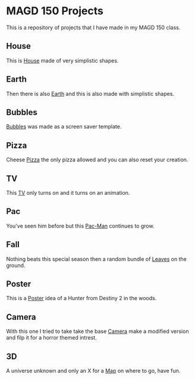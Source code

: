 # MAGD 150 Projects

This is a repository of projects that I have made in my MAGD 150 class.

## House
This is [House](https://github.com/ScootWerner/MAGD-150-Projects/tree/gh-pages/f21magd150lab01_werner) made of very simplistic shapes.

## Earth
Then there is also [Earth](https://github.com/ScootWerner/MAGD-150-Projects/tree/gh-pages/f21magd150lab02_Werners) and this is also made with simplistic shapes.

## Bubbles
[Bubbles](https://github.com/ScootWerner/MAGD-150-Projects/tree/gh-pages/f21magd150lab03_Werners) was made as a screen saver template.

## Pizza
Cheese [Pizza](https://github.com/ScootWerner/MAGD-150-Projects/tree/gh-pages/f21magd150lab04_Werner) the only pizza allowed and you can also reset your creation.

## TV
This [TV](https://github.com/ScootWerner/MAGD-150-Projects/tree/gh-pages/f21magd150lab05_Werner) only turns on and it turns on an animation.

## Pac
You've seen him before but this [Pac-Man](https://github.com/ScootWerner/MAGD-150-Projects/tree/gh-pages/f21magd150lab06_Werner)  continues to grow.

## Fall
Nothing beats this special season then a random bundle of [Leaves](https://github.com/ScootWerner/MAGD-150-Projects/tree/gh-pages/f21magd150lab07_Werner) on the ground.

## Poster
This is a [Poster](https://github.com/ScootWerner/MAGD-150-Projects/tree/gh-pages/f21magd150_lab08_Werner) idea of a Hunter from Destiny 2 in the woods.

## Camera
With this one I tried to take take the base [Camera](https://github.com/ScootWerner/MAGD-150-Projects/tree/gh-pages/f21magd150lab09_Werner) make a modified version and filp it for a horror themed intrest.

## 3D
A universe unknown and only an X for a [Map](https://github.com/ScootWerner/MAGD-150-Projects/tree/gh-pages/f21magd150lab10_Werner) on where to go, have fun.

